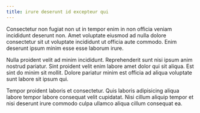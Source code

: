 ```yaml
---
title: irure deserunt id excepteur qui
---
```


Consectetur non fugiat non ut in tempor enim in non officia veniam incididunt deserunt non. Amet voluptate eiusmod ad nulla dolore consectetur sit ut voluptate incididunt ut officia aute commodo. Enim deserunt ipsum minim esse esse laborum irure.

Nulla proident velit ad minim incididunt. Reprehenderit sunt nisi ipsum anim nostrud pariatur. Sint proident velit enim labore amet dolor qui sit aliqua. Est sint do minim sit mollit. Dolore pariatur minim est officia ad aliqua voluptate sunt labore sit ipsum qui.

Tempor proident laboris et consectetur. Quis laboris adipisicing aliqua labore tempor labore consequat velit cupidatat. Nisi cillum aliquip tempor et nisi deserunt irure commodo culpa ullamco aliqua cillum consequat ea.